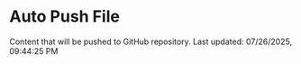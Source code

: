 # Auto Push File

Content that will be pushed to GitHub repository.
Last updated: 07/26/2025, 09:44:25 PM